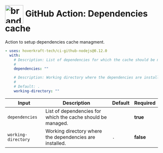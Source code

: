 <!-- start title -->

# <img src=".github/ghadocs/branding.svg" width="60px" align="center" alt="branding<icon:archive color:gray-dark>" /> GitHub Action: Dependencies cache

<!-- end title -->
<!-- start description -->

Action to setup dependencies cache managment.

<!-- end description -->
<!-- start contents -->
<!-- end contents -->
<!-- start usage -->

```yaml
- uses: hoverkraft-tech/ci-github-nodejs@0.12.0
  with:
    # Description: List of dependencies for which the cache should be managed.
    #
    dependencies: ""

    # Description: Working directory where the dependencies are installed.
    #
    # Default: .
    working-directory: ""
```

<!-- end usage -->
<!-- start inputs -->

| **Input**                      | **Description**                                             | **Default**    | **Required** |
| ------------------------------ | ----------------------------------------------------------- | -------------- | ------------ |
| <code>dependencies</code>      | List of dependencies for which the cache should be managed. |                | **true**     |
| <code>working-directory</code> | Working directory where the dependencies are installed.     | <code>.</code> | **false**    |

<!-- end inputs -->
<!-- start outputs -->
<!-- end outputs -->
<!-- start [.github/ghadocs/examples/] -->
<!-- end [.github/ghadocs/examples/] -->
